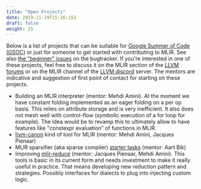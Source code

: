 ```yaml
---
title: "Open Projects"
date: 2019-11-29T15:26:15Z
draft: false
weight: 25
---
```


Below is a list of projects that can be suitable for [Google Summer of Code
(GSOC)](https://summerofcode.withgoogle.com/) or just for someone to get started
with contributing to MLIR. See also [the "beginner" issues](https://github.com/llvm/llvm-project/issues?q=is%3Aopen+label%3Amlir%3Allvm+label%3Abeginner)
on the bugtracker.
If you're interested in one of these projects, feel free to discuss it on
the MLIR section of the [LLVM forums](https://llvm.discourse.group/c/mlir/31)
or on the MLIR channel of the [LLVM discord](https://discord.gg/xS7Z362)
server. The mentors are indicative and suggestion of first point of contact for
starting on these projects.

* Building an MLIR interpreter (mentor: Mehdi Amini).
  At the moment we have constant folding implemented as an eager folding on a per op basis.
  This relies on attribute storage and is very inefficient. It also does not mesh well with
  control-flow (symbolic execution of a for loop for example). The idea would be to revamp
  this to ultimately allow to have features like "constexpr evaluation" of functions in MLIR.
* [llvm-canon](https://llvm.org/devmtg/2019-10/slides/Paszkowski-LLVMCanon.pdf) kind of tool for MLIR (mentor: Mehdi Amini, Jacques Pienaar)
* MLIR sparsifier (aka sparse compiler) [starter tasks](https://github.com/llvm/llvm-project/labels/mlir%3Asparse) (mentor: Aart Bik)
* Improving [mlir-reduce](https://mlir.llvm.org/docs/Tools/mlir-reduce/) (mentor: Jacques Pienaar, Mehdi Amini).
  This tools is basic in its current form and needs investment to make it really useful in practice.
  That means developing new reduction pattern and strategies. Possibly interfaces for dialects
  to plug into injecting custom logic.

